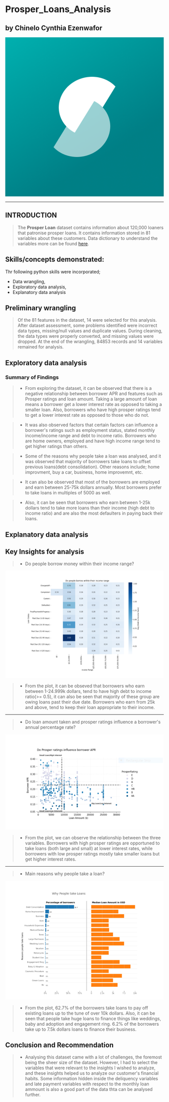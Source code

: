 # Prosper_Loans_Analysis

## by Chinelo Cynthia Ezenwafor


![](prosper.png)
***

## INTRODUCTION

> The **Prosper Loan** dataset contains information about 120,000 loaners that patronise prosper loans. It contains information stored in 81 variables about these customers. Data dictionary to understand the variables more can be found [here](https://docs.google.com/spreadsheets/d/1gDyi_L4UvIrLTEC6Wri5nbaMmkGmLQBk-Yx3z0XDEtI/edit#gid=0).

## Skills/concepts demonstrated:

Thr following python skills were incorporated; 
- Data wrangling, 
- Exploratory data analysis, 
- Explanatory data analysis

## Preliminary wrangling

> Of the 81 features in the dataset, 14 were selected for this analysis. After dataset assessment, some problems identified were incorrect data types, missing/null values and duplicate values. During cleaning, the data types were properly converted, and missing values were dropped. At the end of the wrangling, 84853 records and 14 variables remained for analysis. 

## Exploratory data analysis

### Summary of Findings

> * From exploring the dataset, it can be observed that there is a negative relationship between borrower APR and features such as Prosper ratings and loan amount. Taking a large amount of loan means a borrower get a lower interest rate as opposed to taking a smaller loan. Also, borrowers who have high prosper ratings tend to get a lower interest rate as opposed to those who do not.

> * It was also observed factors that certain factors can influence a borrower's ratings such as employment status, stated monthly income/income range and debt to income ratio. Borrowers who are home owners, employed and have high income range tend to get higher ratings than others.

> * Some of the reasons why people take a loan was analysed, and it was observed that majority of borrowers take loans to offset previous loans(debt consolidation). Other reasons include; home improvment, buy a car, business, home improvemnt, etc.

> * It can also be observed that most of the borrowers are employed and earn between 25-75k dollars annually. Most borrowers prefer to take loans in multiples of 5000 as well.

> * Also, it can be seen that borrowers who earn between 1-25k dollars tend to take more loans than their income (high debt to income ratio) and are also the most defaulters in paying back their loans. 

## Explanatory data analysis

## Key Insights for analysis

> * Do people borrow money within their income range? 

![](Income_range.PNG)

>* From the plot, it can be obseved that borrowers who earn between 1-24.999k dollars, tend to have high debt to income ratio(>= 0.5), it can also be seen that majority of these group are owing loans past their due date. Borrowers who earn from 25k and above, tend to keep their loan appropriate to their income.
***

> * Do loan amount taken and prosper ratings influence a borrower's annual percentage rate?

![](image_3.PNG)


>* From the plot, we can observe the relationship between the three variables. Borrowers with high prosper ratings are opportuned to take loans (both large and small) at lower interest rates, while borrowers with low prosper ratings mostly take smaller loans but get higher interest rates.
***

> * Main reasons why people take a loan?

![](why_people_take_loans.PNG)


>* From the plot, 62.7% of the borrowers take loans to pay off existing loans up to the tune of over 10k dollars. Also, it can be seen that people take huge loans to finance things like weddings, baby and adoption and engagement ring. 6.2% of the borrowers take up to 7.5k dollars loans to finance their business.

## Conclusion and Recommendation

>* Analysing this dataset came with a lot of challenges, the foremost being the sheer size of the dataset. However, I had to select the variables that were relevant to the insights I wished to analyze, and these insights helped us to analyze our customer's financial habits. Some information hidden inside the deliquency variables and late payment variables with respect to the monthly loan ammount is also a good part of the data thta can be analysed further.
